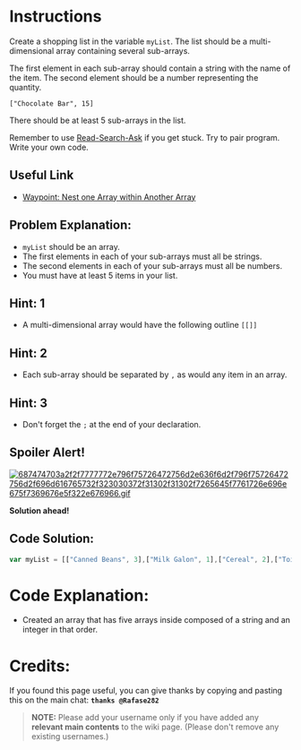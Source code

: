# Instructions
Create a shopping list in the variable `myList`. The list should be a multi-dimensional array containing several sub-arrays.

The first element in each sub-array should contain a string with the name of the item. The second element should be a number representing the quantity.

`["Chocolate Bar", 15]`

There should be at least 5 sub-arrays in the list.

Remember to use [ Read-Search-Ask](http://github.com/FreeCodeCamp/freecodecamp/wiki/How-to-get-help-when-you-get-stuck) if you get stuck. Try to pair program. Write your own code.

## Useful Link
- [Waypoint: Nest one Array within Another Array](http://www.freecodecamp.com/challenges/waypoint-nest-one-array-within-another-array)

## Problem Explanation:
- `myList` should be an array.
- The first elements in each of your sub-arrays must all be strings.
- The second elements in each of your sub-arrays must all be numbers.
- You must have at least 5 items in your list.

## Hint: 1
- A multi-dimensional array would have the following outline `[[]]`

## Hint: 2
- Each sub-array should be separated by `,` as would any item in an array.

## Hint: 3
- Don't forget the `;` at the end of your declaration.

## Spoiler Alert!
[![687474703a2f2f7777772e796f75726472756d2e636f6d2f796f75726472756d2f696d616765732f323030372f31302f31302f7265645f7761726e696e675f7369676e5f322e676966.gif](https://files.gitter.im/FreeCodeCamp/Wiki/nlOm/thumb/687474703a2f2f7777772e796f75726472756d2e636f6d2f796f75726472756d2f696d616765732f323030372f31302f31302f7265645f7761726e696e675f7369676e5f322e676966.gif)](https://files.gitter.im/FreeCodeCamp/Wiki/nlOm/687474703a2f2f7777772e796f75726472756d2e636f6d2f796f75726472756d2f696d616765732f323030372f31302f31302f7265645f7761726e696e675f7369676e5f322e676966.gif)

**Solution ahead!**

## Code Solution:

```js
var myList = [["Canned Beans", 3],["Milk Galon", 1],["Cereal", 2],["Toilet Paper", 12],["Sack of Rice", 1]];

```

# Code Explanation:
- Created an array that has five arrays inside composed of a string and an integer in that order.

# Credits:
If you found this page useful, you can give thanks by copying and pasting this on the main chat:  **`thanks @Rafase282`**

> **NOTE:** Please add your username only if you have added any **relevant main contents** to the wiki page. (Please don't remove any existing usernames.)
